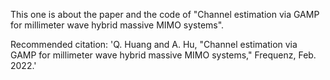 This one is about the paper and the code of "Channel estimation via GAMP for millimeter wave hybrid massive MIMO systems".

Recommended citation: 'Q. Huang and A. Hu, "Channel estimation via GAMP for millimeter wave hybrid massive MIMO systems," Frequenz, Feb. 2022.'

